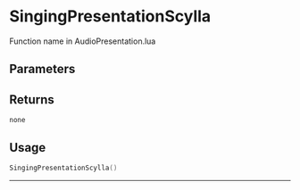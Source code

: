 # SingingPresentationScylla

Function name in AudioPresentation.lua

## Parameters

## Returns

`none`

## Usage

```lua
SingingPresentationScylla()
```

---
